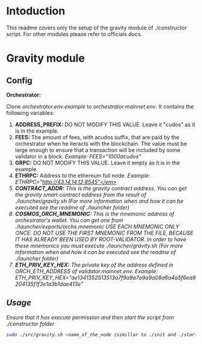 # Intoduction

This readme covers only the setup of the gravity module of ./constructor script. For other modules please refer to officials docs.

# Gravity module

## Config

**Orchestrator:**

Clone <em>orchestrator.env.example</em> to <em>orchestrator.mainnet.env</em>.  It contains the following variables:

1. **ADDRESS_PREFIX:** DO NOT MODIFY THIS VALUE. Leave it "cudos" as it is in the example.
1. **FEES:** The amount of fees, with acudos suffix, that are paid by the orchestrator when he iteracts with the blockchain. The value must be large enough to ensure that a transaction will be included by some validator in a block. <em>Example: FEES="1000acudos"</em>
1. **GRPC:** DO NOT MODIFY THIS VALUE. Leave it empty as it is in the example.
1. **ETHRPC:** Address to the ethereum full node. <em>Example: ETHRPC="http://43.14.14.12:8545"</em>
1. **CONTRACT_ADDR:** This is the gravity contract address. You can get the gravity smart contract address from the result of <em>./launcher/gravity.sh</em> (For more information when and how it can be executed see the readme of ./launcher folder)
1. **COSMOS_ORCH_MNEMONIC:** This is the mnemonic address of orchestrator's wallet. You can get one from <em>./launcher/exports/orchs.mnemonic</em> USE EACH MNEMONIC ONLY ONCE. DO NOT USE THE FIRST MNEMONIC FROM THE FILE, BECAUSE IT HAS ALREADY BEEN USED BY ROOT-VALIDATOR. In order to have these mnemonics you must execute <em>./launcher/gravity.sh</em> (For more information when and how it can be executed see the readme of ./launcher folder)
1. **ETH_PRIV_KEY_HEX:** The private key of the address defined in ORCH_ETH_ADDRESS of <em>validator.mainnet.env</em>. <em>Example: ETH_PRIV_KEY_HEX="ae1341352513513a7f9a9a7a9a9a08a6a4a5f6ea9204135f1f3e1a3b1dae413e"</em>

## Usage

Ensure that it has execute permission and then start the script from ./constructor folder

```bash
sudo ./src/gravity.sh <name_of_the_node (simillar to ./init and ./start)>
```
